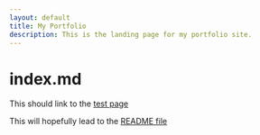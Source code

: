 ```yaml
---
layout: default
title: My Portfolio
description: This is the landing page for my portfolio site. 
---
```


# index.md

This should link to the [test page](./Statistics_Portfolio/test.md) 

This will hopefully lead to the [README file](./README.md)
